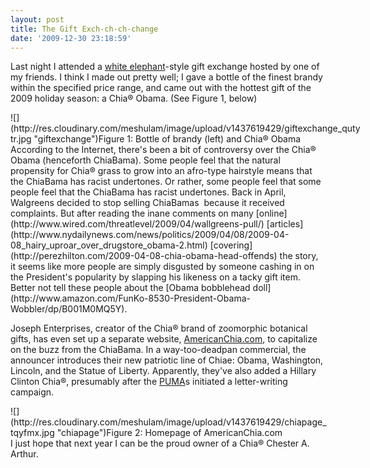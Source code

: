 ```yaml
---
layout: post
title: The Gift Exch-ch-ch-change
date: '2009-12-30 23:18:59'
---
```



Last night I attended a [white elephant](http://en.wikipedia.org/wiki/White_elephant_gift_exchange)-style gift exchange hosted by one of my friends. I think I made out pretty well; I gave a bottle of the finest brandy within the specified price range, and came out with the hottest gift of the 2009 holiday season: a Chia® Obama. (See Figure 1, below)

<div class="wp-caption aligncenter" id="attachment_480" style="width: 560px">![](http://res.cloudinary.com/meshulam/image/upload/v1437619429/giftexchange_qutytr.jpg "giftexchange")Figure 1: Bottle of brandy (left) and Chia® Obama

</div>According to the Internet, there's been a bit of controversy over the Chia® Obama (henceforth ChiaBama). Some people feel that the natural propensity for Chia® grass to grow into an afro-type hairstyle means that the ChiaBama has racist undertones. Or rather, some people feel that some people feel that the ChiaBama has racist undertones. Back in April, Walgreens decided to stop selling ChiaBamas  because it received complaints. But after reading the inane comments on many [online](http://www.wired.com/threatlevel/2009/04/wallgreens-pull/) [articles](http://www.nydailynews.com/news/politics/2009/04/08/2009-04-08_hairy_uproar_over_drugstore_obama-2.html) [covering](http://perezhilton.com/2009-04-08-chia-obama-head-offends) the story, it seems like more people are simply disgusted by someone cashing in on the President's popularity by slapping his likeness on a tacky gift item. Better not tell these people about the [Obama bobblehead doll](http://www.amazon.com/FunKo-8530-President-Obama-Wobbler/dp/B001M0MQ5Y).

Joseph Enterprises, creator of the Chia® brand of zoomorphic botanical gifts, has even set up a separate website, [AmericanChia.com](http://www.americanchia.com), to capitalize on the buzz from the ChiaBama. In a way-too-deadpan commercial, the announcer introduces their new patriotic line of Chiae: Obama, Washington, Lincoln, and the Statue of Liberty. Apparently, they've also added a Hillary Clinton Chia®, presumably after the [PUMA](http://www.guardian.co.uk/world/2008/jun/07/hillaryclinton.barackobama)s initiated a letter-writing campaign.

<div class="wp-caption aligncenter" id="attachment_484" style="width: 510px">![](http://res.cloudinary.com/meshulam/image/upload/v1437619429/chiapage_tqyfmx.jpg "chiapage")Figure 2: Homepage of AmericanChia.com

</div>I just hope that next year I can be the proud owner of a Chia® Chester A. Arthur.


